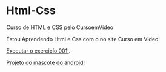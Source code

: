 # Html-Css
 Curso de HTML e CSS pelo CursoemVideo

Estou Aprendendo Html e Css com o no site Curso em Video!

<a href="https://tartarin11.github.io/Html-Css/Exercicíos/ex001/" target="_blank">Executar o exercicío 001!</a>.

<a href="https://tartarin11.github.io/Html-Css/Exercicíos/desafio/desafio10/android.html" target="_blank">Projeto do mascote do android!</a>